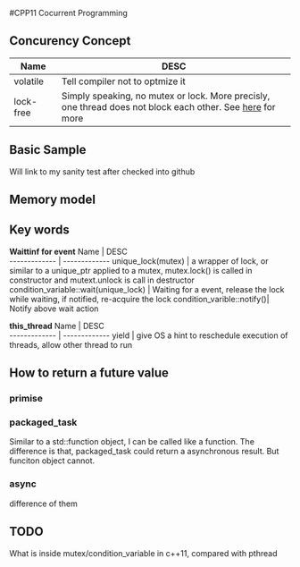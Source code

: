 #CPP11  Cocurrent Programming

## Concurency Concept
  Name          | DESC		
  ------------- | -------------
  volatile      | Tell compiler not to optmize it
 lock-free      | Simply speaking, no mutex or lock. More precisly, one thread does not block each other. See [here](http://preshing.com/20120612/an-introduction-to-lock-free-programming/) for more

## Basic Sample
Will link to my sanity test after checked into github

## Memory model 
## Key words 

**Waittinf for event**
  Name          | DESC		
  ------------- | -------------
  unique_lock(mutex)  | a wrapper of lock, or similar to a unique_ptr applied to a mutex, mutex.lock() is called in constructor and mutext.unlock is call in destructor
 condition_variable::wait(unique_lock)   | Waiting for a event, release the lock while waiting,  if notified, re-acquire the lock
 condition_varible::notify()| Notify above wait action
 
 
 **this_thread**
  Name          | DESC		
  ------------- | -------------
  yield   |  give OS a hint to reschedule execution of threads, allow other thread to run

 
 
## How to return a future value

### primise

### packaged_task
Similar to a std::function object, I can be called like a  function. The difference is that, packaged_task could return a asynchronous result. 
But funciton object cannot. 
### async

difference of them 



## TODO
What is inside mutex/condition_variable in c++11, compared with pthread
